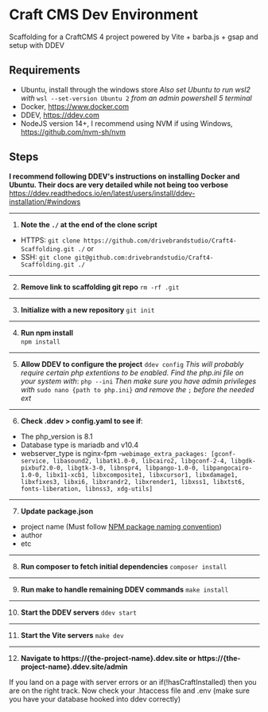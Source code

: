 # Craft CMS Dev Environment
Scaffolding for a CraftCMS 4 project powered by Vite + barba.js + gsap and setup with DDEV

## Requirements
-   Ubuntu, install through the windows store
    *Also set Ubuntu to run wsl2 with* `wsl --set-version Ubuntu 2` *from an admin powershell 5 terminal*
-   Docker, https://www.docker.com
-   DDEV, https://ddev.com
-   NodeJS version 14+, I recommend using NVM if using Windows, https://github.com/nvm-sh/nvm

## Steps
**I recommend following DDEV's instructions on installing Docker and Ubuntu. Their docs are very detailed while not being too verbose**
https://ddev.readthedocs.io/en/latest/users/install/ddev-installation/#windows 

---
1. **Note the `./` at the end of the clone script**
- HTTPS: `git clone https://github.com/drivebrandstudio/Craft4-Scaffolding.git ./`
or
- SSH: `git clone git@github.com:drivebrandstudio/Craft4-Scaffolding.git ./`
---
2. **Remove link to scaffolding git repo**
`rm -rf .git`
---
3. **Initialize with a new repository**
`git init`
---
4. **Run npm install**  
`npm install`
---
5. **Allow DDEV to configure the project**
`ddev config`
*This will probably require certain php extentions to be enabled. Find the php.ini file on your system with*: `php --ini`
*Then make sure you have admin privileges with* `sudo nano {path to php.ini}` *and remove the* `;` *before the needed ext*   
---
6. **Check .ddev > config.yaml to see if**:
- The php_version is 8.1
- Database type is mariadb and v10.4
- webserver_type is nginx-fpm
-`webimage_extra_packages: [gconf-service, libasound2, libatk1.0-0, libcairo2, libgconf-2-4, libgdk-pixbuf2.0-0, libgtk-3-0, libnspr4, libpango-1.0-0, libpangocairo-1.0-0, libx11-xcb1, libxcomposite1, libxcursor1, libxdamage1, libxfixes3, libxi6, libxrandr2, libxrender1, libxss1, libxtst6, fonts-liberation, libnss3, xdg-utils]`
---
7. **Update package.json**
- project name (Must follow [NPM package naming convention](https://docs.npmjs.com/cli/v9/configuring-npm/package-json#name))
- author
- etc
---
8. **Run composer to fetch initial dependencies**
`composer install`
---
9. **Run make to handle remaining DDEV commands**
`make install`
---
10. **Start the DDEV servers**
`ddev start`
---
11. **Start the Vite servers**
`make dev`
---
12. **Navigate to https://{the-project-name}.ddev.site or https://{the-project-name}.ddev.site/admin**

If you land on a page with server errors or an if(!hasCraftInstalled) then you are on the right track. Now check your .htaccess file and .env (make sure you have your database hooked into ddev correctly)